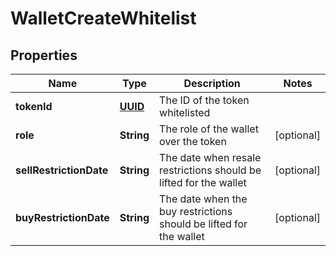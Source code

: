 
# WalletCreateWhitelist

## Properties
Name | Type | Description | Notes
------------ | ------------- | ------------- | -------------
**tokenId** | [**UUID**](UUID.md) | The ID of the token whitelisted | 
**role** | **String** | The role of the wallet over the token |  [optional]
**sellRestrictionDate** | **String** | The date when resale restrictions should be lifted for the wallet |  [optional]
**buyRestrictionDate** | **String** | The date when the buy restrictions should be lifted for the wallet |  [optional]



